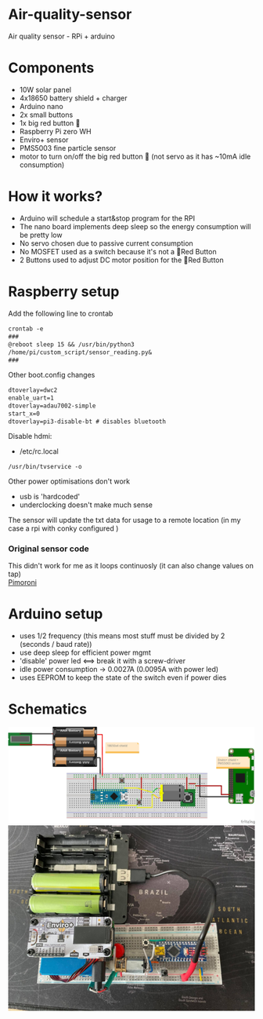 # Air-quality-sensor
Air quality sensor - RPi + arduino

# Components
- 10W solar panel
- 4x18650 battery shield + charger
- Arduino nano
- 2x small buttons
- 1x big red button 🛑
- Raspberry Pi zero WH
- Enviro+ sensor
- PMS5003 fine particle sensor
- motor to turn on/off the big red button 🛑 (not servo as it has ~10mA idle consumption)

# How it works?
- Arduino will schedule a start&stop program for the RPI  
- The nano board implements deep sleep so the energy consumption will be pretty low  
- No servo chosen due to passive current consumption  
- No MOSFET used as a switch because it's not a 🛑Red Button  
- 2 Buttons used to adjust DC motor position for the 🛑Red Button 


# Raspberry setup 
Add the following line to crontab
```
crontab -e
###
@reboot sleep 15 && /usr/bin/python3 /home/pi/custom_script/sensor_reading.py&
###
```

Other boot.config changes
```
dtoverlay=dwc2
enable_uart=1
dtoverlay=adau7002-simple
start_x=0
dtoverlay=pi3-disable-bt # disables bluetooth
```

Disable hdmi:
- /etc/rc.local
```
/usr/bin/tvservice -o
```
Other power optimisations don't work
- usb is 'hardcoded'
- underclocking doesn't make much sense

The sensor will update the txt data for usage to a remote location (in my case a rpi with conky configured )

### Original sensor code
This didn't work for me as it loops continuosly (it can also change values on tap)  
[Pimoroni](https://github.com/pimoroni/enviroplus-python)

# Arduino setup
- uses 1/2 frequency (this means most stuff must be divided by 2 (seconds / baud rate))
- use deep sleep for efficient power mgmt
- 'disable' power led <==> break it with a screw-driver 
- idle power consumption -> 0.0027A (0.0095A with power led)
- uses EEPROM to keep the state of the switch even if power dies

# Schematics

![image](switch_bb.jpg)
![image](full_img.jpg)
